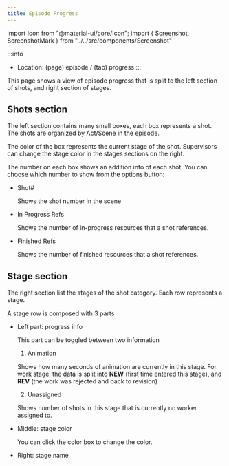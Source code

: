 ```yaml
---
title: Episode Progress
---
```

import Icon from "@material-ui/core/Icon";
import { Screenshot, ScreenshotMark } from "../../src/components/Screenshot"

:::info
- Location: (page) episode / (tab) progress
:::

This page shows a view of episode progress that is split to the left section of shots, and right section of stages.

<Screenshot image="/screenshot/episode_progress.png">
</Screenshot>

## Shots section

The left section contains many small boxes, each box represents a shot.
The shots are organized by Act/Scene in the episode.

The color of the box represents the current stage of the shot.
Supervisors can change the stage color in the stages sections on the right.

The number on each box shows an addition info of each shot. You can choose which number to show from the options button:

- Shot#

  Shows the shot number in the scene

- In Progress Refs

  Shows the number of in-progress resources that a shot references.

- Finished Refs

  Shows the number of finished resources that a shot references.

## Stage section

The right section list the stages of the shot category. Each row represents a stage.

A stage row is composed with 3 parts

- Left part: progress info

  This part can be toggled between two information

  1. Animation

    Shows how many seconds of animation are currently in this stage.
    For work stage, the data is split into **NEW** (first time entered this stage),
    and **REV** (the work was rejected and back to revision)

  2. Unassigned

    Shows number of shots in this stage that is currently no worker assigned to.

- Middle: stage color

  You can click the color box to change the color.

- Right: stage name